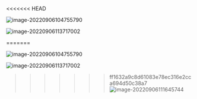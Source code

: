 <<<<<<< HEAD
 

![image-20220906104755790](C:\Users\LGD\AppData\Roaming\Typora\typora-user-images\image-20220906104755790.png)





![image-20220906113717002](C:\Users\LGD\AppData\Roaming\Typora\typora-user-images\image-20220906113717002.png)



=======
 

![image-20220906104755790](C:\Users\LGD\AppData\Roaming\Typora\typora-user-images\image-20220906104755790.png)





![image-20220906113717002](C:\Users\LGD\AppData\Roaming\Typora\typora-user-images\image-20220906113717002.png)



>>>>>>> ff1632a9c8d61083e78ec316e2cca694d50c38a7
![image-20220906111645744](C:\Users\LGD\AppData\Roaming\Typora\typora-user-images\image-20220906111645744.png)